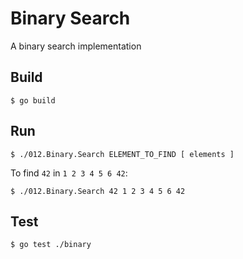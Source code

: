 Binary Search
=============

A binary search implementation

## Build

```
$ go build
```

## Run

```
$ ./012.Binary.Search ELEMENT_TO_FIND [ elements ]

```

To find `42` in `1 2 3 4 5 6 42`:

```
$ ./012.Binary.Search 42 1 2 3 4 5 6 42
```

## Test

```
$ go test ./binary
```
